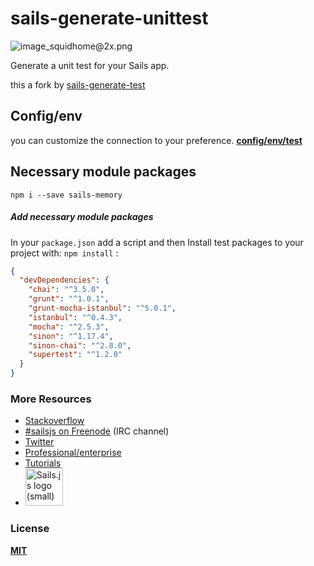 # sails-generate-unittest

![image_squidhome@2x.png](http://i.imgur.com/RIvu9.png)

Generate a unit test for your Sails app. 

this a fork by [sails-generate-test](https://github.com/sailsjs/sails-generate-test)

## Config/env
you can customize the connection to your preference. **[config/env/test](./templates/config/env/test.js)**

## Necessary module packages
```
npm i --save sails-memory
```

##### Add necessary module packages
In your `package.json` add a script and then Install test packages to your project with: `npm install` :

```json
{
  "devDependencies": {
    "chai": "^3.5.0",
    "grunt": "^1.0.1",
    "grunt-mocha-istanbul": "^5.0.1",
    "istanbul": "^0.4.3",
    "mocha": "^2.5.3",
    "sinon": "^1.17.4",
    "sinon-chai": "^2.8.0",
    "supertest": "^1.2.0"
  }
}
```



### More Resources

- [Stackoverflow](http://stackoverflow.com/questions/tagged/sails.js)
- [#sailsjs on Freenode](http://webchat.freenode.net/) (IRC channel)
- [Twitter](https://twitter.com/sailsjs)
- [Professional/enterprise](https://github.com/balderdashy/sails-docs/blob/master/FAQ.md#are-there-professional-support-options)
- [Tutorials](https://github.com/balderdashy/sails-docs/blob/master/FAQ.md#where-do-i-get-help)
- <a href="http://sailsjs.org" target="_blank" title="Node.js framework for building realtime APIs."><img src="https://github-camo.global.ssl.fastly.net/9e49073459ed4e0e2687b80eaf515d87b0da4a6b/687474703a2f2f62616c64657264617368792e6769746875622e696f2f7361696c732f696d616765732f6c6f676f2e706e67" width=60 alt="Sails.js logo (small)"/></a>


### License

**[MIT](./LICENSE)**
